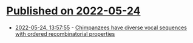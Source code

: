 # [Published on 2022-05-24](index.md)

* [2022-05-24, 13:57:55](https://news.ycombinator.com/item?id=31492174) - [Chimpanzees have diverse vocal sequences with ordered recombinatorial properties](https://www.researchgate.net/publication/360622743_Chimpanzees_produce_diverse_vocal_sequences_with_ordered_and_recombinatorial_properties)
